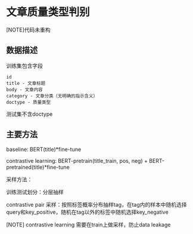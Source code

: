 # 文章质量类型判别

[NOTE]代码未重构

## 数据描述
训练集包含字段

    id
    title - 文章标题
    body - 文章内容
    category - 文章分类（无明确的指示含义）
    doctype - 质量类型

测试集不含doctype

## 主要方法
baseline: BERT(title)*fine-tune

contrastive learning: 
BERT-pretrain(title_train, pos, neg) + BERT-pretrained(title)*fine-tune

采样方法：

训练测试划分：分层抽样

contrastive pair 采样：按照标签概率分布抽样tag，在tag内的样本中随机选择query和key_positive，随机在tag以外的标签中随机选择key_negative

[NOTE] contrastive learning 需要在train上做采样，防止data leakage